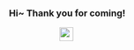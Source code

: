 <h3 align="center">

​    Hi~ Thank you for coming!

​    <img src="https://media.giphy.com/media/hvRJCLFzcasrR4ia7z/giphy.gif" width="25px">

</h3>



